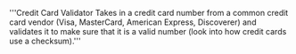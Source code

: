 '''Credit Card Validator
Takes in a credit card number from a common credit card vendor
(Visa, MasterCard, American Express, Discoverer) and validates it to make sure that it is a valid number
(look into how credit cards use a checksum).'''
